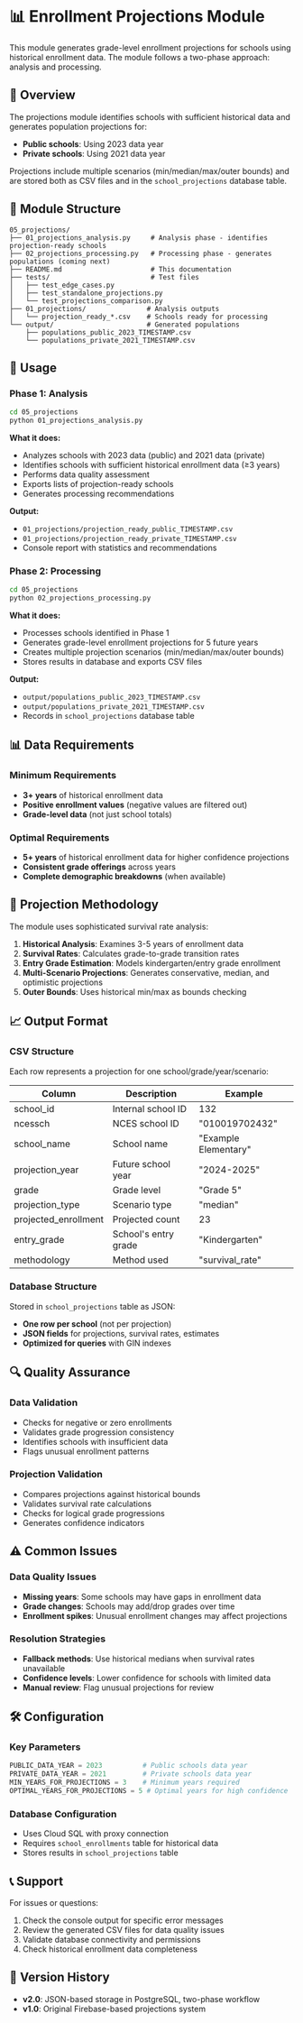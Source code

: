 # 📊 Enrollment Projections Module

This module generates grade-level enrollment projections for schools using historical enrollment data. The module follows a two-phase approach: analysis and processing.

## 🎯 Overview

The projections module identifies schools with sufficient historical data and generates population projections for:
- **Public schools**: Using 2023 data year
- **Private schools**: Using 2021 data year

Projections include multiple scenarios (min/median/max/outer bounds) and are stored both as CSV files and in the `school_projections` database table.

## 📁 Module Structure

```
05_projections/
├── 01_projections_analysis.py     # Analysis phase - identifies projection-ready schools
├── 02_projections_processing.py   # Processing phase - generates populations (coming next)
├── README.md                      # This documentation
├── tests/                         # Test files
│   ├── test_edge_cases.py
│   ├── test_standalone_projections.py
│   └── test_projections_comparison.py
├── 01_projections/               # Analysis outputs
│   └── projection_ready_*.csv    # Schools ready for processing
└── output/                       # Generated populations
    ├── populations_public_2023_TIMESTAMP.csv
    └── populations_private_2021_TIMESTAMP.csv
```

## 🚀 Usage

### Phase 1: Analysis
```bash
cd 05_projections
python 01_projections_analysis.py
```

**What it does:**
- Analyzes schools with 2023 data (public) and 2021 data (private)
- Identifies schools with sufficient historical enrollment data (≥3 years)
- Performs data quality assessment
- Exports lists of projection-ready schools
- Generates processing recommendations

**Output:**
- `01_projections/projection_ready_public_TIMESTAMP.csv`
- `01_projections/projection_ready_private_TIMESTAMP.csv`
- Console report with statistics and recommendations

### Phase 2: Processing
```bash
cd 05_projections
python 02_projections_processing.py
```

**What it does:**
- Processes schools identified in Phase 1
- Generates grade-level enrollment projections for 5 future years
- Creates multiple projection scenarios (min/median/max/outer bounds)
- Stores results in database and exports CSV files

**Output:**
- `output/populations_public_2023_TIMESTAMP.csv`
- `output/populations_private_2021_TIMESTAMP.csv`
- Records in `school_projections` database table

## 📊 Data Requirements

### Minimum Requirements
- **3+ years** of historical enrollment data
- **Positive enrollment values** (negative values are filtered out)
- **Grade-level data** (not just school totals)

### Optimal Requirements
- **5+ years** of historical enrollment data for higher confidence projections
- **Consistent grade offerings** across years
- **Complete demographic breakdowns** (when available)

## 🎯 Projection Methodology

The module uses sophisticated survival rate analysis:

1. **Historical Analysis**: Examines 3-5 years of enrollment data
2. **Survival Rates**: Calculates grade-to-grade transition rates
3. **Entry Grade Estimation**: Models kindergarten/entry grade enrollment
4. **Multi-Scenario Projections**: Generates conservative, median, and optimistic projections
5. **Outer Bounds**: Uses historical min/max as bounds checking

## 📈 Output Format

### CSV Structure
Each row represents a projection for one school/grade/year/scenario:

| Column | Description | Example |
|--------|-------------|---------|
| school_id | Internal school ID | 132 |
| ncessch | NCES school ID | "010019702432" |
| school_name | School name | "Example Elementary" |
| projection_year | Future school year | "2024-2025" |
| grade | Grade level | "Grade 5" |
| projection_type | Scenario type | "median" |
| projected_enrollment | Projected count | 23 |
| entry_grade | School's entry grade | "Kindergarten" |
| methodology | Method used | "survival_rate" |

### Database Structure
Stored in `school_projections` table as JSON:
- **One row per school** (not per projection)
- **JSON fields** for projections, survival rates, estimates
- **Optimized for queries** with GIN indexes

## 🔍 Quality Assurance

### Data Validation
- Checks for negative or zero enrollments
- Validates grade progression consistency  
- Identifies schools with insufficient data
- Flags unusual enrollment patterns

### Projection Validation
- Compares projections against historical bounds
- Validates survival rate calculations
- Checks for logical grade progressions
- Generates confidence indicators

## ⚠️ Common Issues

### Data Quality Issues
- **Missing years**: Some schools may have gaps in enrollment data
- **Grade changes**: Schools may add/drop grades over time
- **Enrollment spikes**: Unusual enrollment changes may affect projections

### Resolution Strategies
- **Fallback methods**: Use historical medians when survival rates unavailable
- **Confidence levels**: Lower confidence for schools with limited data
- **Manual review**: Flag unusual projections for review

## 🛠️ Configuration

### Key Parameters
```python
PUBLIC_DATA_YEAR = 2023          # Public schools data year
PRIVATE_DATA_YEAR = 2021         # Private schools data year
MIN_YEARS_FOR_PROJECTIONS = 3    # Minimum years required
OPTIMAL_YEARS_FOR_PROJECTIONS = 5 # Optimal years for high confidence
```

### Database Configuration
- Uses Cloud SQL with proxy connection
- Requires `school_enrollments` table for historical data
- Stores results in `school_projections` table

## 📞 Support

For issues or questions:
1. Check the console output for specific error messages
2. Review the generated CSV files for data quality issues
3. Validate database connectivity and permissions
4. Check historical enrollment data completeness

## 🔄 Version History

- **v2.0**: JSON-based storage in PostgreSQL, two-phase workflow
- **v1.0**: Original Firebase-based projections system 